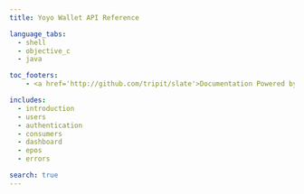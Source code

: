 ```yaml
---
title: Yoyo Wallet API Reference

language_tabs:
  - shell
  - objective_c
  - java

toc_footers:
    - <a href='http://github.com/tripit/slate'>Documentation Powered by Slate</a>

includes:
  - introduction
  - users
  - authentication
  - consumers
  - dashboard
  - epos
  - errors

search: true
---
```




